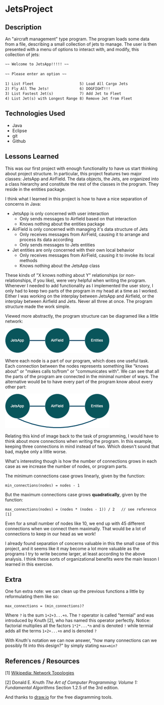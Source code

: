 # JetsProject

## Description

An "aircraft management" type program. The program loads some data from a file, describing a small collection of jets to manage. The user is then presented with a menu of options to interact with, and modify, this collection of jets:

~~~
~~ Welcome to JetsApp!!!!! ~~

~~ Please enter an option ~~

1) List Fleet                     5) Load All Cargo Jets
2) Fly All The Jets!              6) DOGFIGHT!!!
3) List Fastest Jet(s)            7) Add Jet to Fleet
4) List Jet(s) with Longest Range 8) Remove Jet from Fleet

~~~

## Technologies Used

- Java
- Eclipse
- git
- Github

## Lessons Learned


This was our first project with enough functionality to have us start thinking about project structure. In particular, this project features two major classes: JetsApp and AirField. The data objects, the Jets, are organized into a class hierarchy and constitute the rest of the classes in the program. They reside in the entities package.

I think what I learned in this project is how to have a nice separation of concerns in Java:

* JetsApp is only concerned with user interaction
    * Only sends messages to Airfield based on that interaction
    * Knows nothing about the entities package
* AirField is only concerned with managing it's data structure of Jets
    * Only receives messages from AirField, causing it to arrange and process its data according
    * Only sends messages to Jets entities
* Jet entities are only concerned with their own local behavior
    * Only receives messages from AirField, causing it to invoke its local methods
    * Knows nothing about the JetsApp class

These kinds of "X knows nothing about Y" relationships (or non-relationships, if you like), were very helpful when writing the program. Whenever I needed to add functionality as I implemented the user story, I only had to keep two parts of the program in my head at a time as I worked. Either I was working on the interplay between JetsApp and Airfield, or the interplay between Airfield and Jets. Never all three at once. The program structure made the work simple. 

Viewed more abstractly, the program structure can be diagramed like a little network:

![minimum graph](images/min_graph.png "minimum graph")

Where each node is a part of our program, which does one useful task.  Each connection between the nodes represents something like "knows about" or "makes calls to/from" or "communicates with". We can see that all the parts of the program are connected in the minimal number of ways. The alternative would be to have every part of the program know about every other part:

![maximum graph](images/max_graph.png "maximum graph")

Relating this kind of image back to the task of programming, I would have to think about more connections when writing the program. In this example, keeping three connections in mind instead of two. Which doesn't sound that bad, maybe only a little worse. 

What's interesting though is how the number of connections grows in each case as we increase the number of nodes, or program parts.

The minimum connections case grows linearly, given by the function:

~~~
min_connections(nodes) = nodes - 1
~~~

But the maximum connections case grows **quadratically**, given by the function:

~~~
max_connections(nodes) = (nodes * (nodes - 1)) / 2   // see reference [1]
~~~

Even for a small number of nodes like 10, we end up with 45 different connections when we connect them maximally. That would be a lot of connections to keep in our head as we work!
 
 
I already found separation of concerns valuable in this the small case of this project, and it seems like it may become a lot more valuable as the programs I try to write become larger, at least according to the above analysis. I think these sorts of organizational benefits were the main lesson I learned in this exercise.
 
 
## Extra

One fun extra note: we can clean up the previous functions a little by reformulating them like so: 

~~~
max_connections = (min_connections)?
~~~

Where `?` is the sum `1+2+3...+n`. The `?` operator is called "termial" and was introduced by Knuth \[2\], who has named this operator perfectly. Notice: factorial multiplies all the factors `1*2*...*n` and is denoted `!` while termial adds all the terms `1+2+...+n` and is denoted `?`

With Knuth's notation we can now answer, "how many connections can we possibly fit into this design?" by simply stating `max=min?`


## References / Resources

\[1\] [Wikipedia: Network Topologies](https://en.wikipedia.org/wiki/Network_topology#fully_connected_network)

\[2\] Donald E. Knuth *The Art of Computer Programming: Volume 1: Fundamental Algorithms* Section 1.2.5 of the 3rd edition.

And thanks to [draw.io](https://www.drawio.com/) for the free diagramming tools. 




